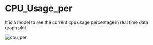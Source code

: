 # CPU_Usage_per
It is a model to see the current cpu usage percentage in real time data graph plot.

![cpu_per](https://github.com/AyanKantiDas/CPU_Usage_per/assets/103057066/18c4189d-abf5-450d-b03c-c7b7255eee29)
